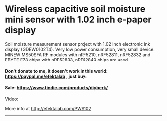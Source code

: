 # Wireless capacitive soil moisture mini sensor with 1.02 inch e-paper display

Soil moisture measurement sensor project with 1.02 inch electronic ink display (GDEW0102T4). Very low power consumption, very small device. MINEW MS50SFA RF modules with nRF5210, nRF52811, nRF52832 and EBYTE E73 chips with nRF52833, nRF52840 chips are used

#### Don't donate to me, it doesn't work in this world: https://paypal.me/efektalab , just buy:

#### Sale: https://www.tindie.com/products/diyberk/

Video: 

More info at http://efektalab.com/PWS102

---
